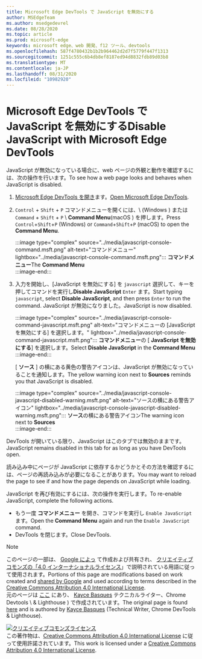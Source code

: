 ```yaml
---
title: Microsoft Edge DevTools で JavaScript を無効にする
author: MSEdgeTeam
ms.author: msedgedevrel
ms.date: 08/28/2020
ms.topic: article
ms.prod: microsoft-edge
keywords: microsoft edge、web 開発、f12 ツール、devtools
ms.openlocfilehash: 587f4780432b1b2b964462d2d7f5779f447f1313
ms.sourcegitcommit: 1251c555c6b4db8ef8187ed94d8832fdb89d03b8
ms.translationtype: MT
ms.contentlocale: ja-JP
ms.lasthandoff: 08/31/2020
ms.locfileid: "10982920"
---
```

<!-- Copyright Kayce Basques 

   Licensed under the Apache License, Version 2.0 (the "License");
   you may not use this file except in compliance with the License.
   You may obtain a copy of the License at

       https://www.apache.org/licenses/LICENSE-2.0

   Unless required by applicable law or agreed to in writing, software
   distributed under the License is distributed on an "AS IS" BASIS,
   WITHOUT WARRANTIES OR CONDITIONS OF ANY KIND, either express or implied.
   See the License for the specific language governing permissions and
   limitations under the License.  -->





# <span data-ttu-id="a049d-103">Microsoft Edge DevTools で JavaScript を無効にする</span><span class="sxs-lookup"><span data-stu-id="a049d-103">Disable JavaScript with Microsoft Edge DevTools</span></span>   



<span data-ttu-id="a049d-104">JavaScript が無効になっている場合に、web ページの外観と動作を確認するには、次の操作を行います。</span><span class="sxs-lookup"><span data-stu-id="a049d-104">To see how a web page looks and behaves when JavaScript is disabled.</span></span>  

1.  <span data-ttu-id="a049d-105">[Microsoft Edge DevTools を開き][DevToolsOpen]ます。</span><span class="sxs-lookup"><span data-stu-id="a049d-105">[Open Microsoft Edge DevTools][DevToolsOpen].</span></span>  
1.  <span data-ttu-id="a049d-106">`Control` + `Shift` + `P` コマンドメニューを開くには、\ (Windows \) または `Command` + `Shift` + `P` \ **Command Menu**(macOS \) を押します。</span><span class="sxs-lookup"><span data-stu-id="a049d-106">Press `Control`+`Shift`+`P` \(Windows\) or `Command`+`Shift`+`P` \(macOS\) to open the **Command Menu**.</span></span>  
    
    :::image type="complex" source="../media/javascript-console-command.msft.png" alt-text="コマンドメニュー" lightbox="../media/javascript-console-command.msft.png":::
       <span data-ttu-id="a049d-108">**コマンドメニュー**</span><span class="sxs-lookup"><span data-stu-id="a049d-108">The **Command Menu**</span></span>  
    :::image-end:::  
    
1.  <span data-ttu-id="a049d-109">入力を開始し、[JavaScript を無効にする] を `javascript` 選択して、キーを押してコマンドを実行し**Disable JavaScript** `Enter` ます。</span><span class="sxs-lookup"><span data-stu-id="a049d-109">Start typing `javascript`, select **Disable JavaScript**, and then press `Enter` to run the command.</span></span>  <span data-ttu-id="a049d-110">JavaScript が無効になりました。</span><span class="sxs-lookup"><span data-stu-id="a049d-110">JavaScript is now disabled.</span></span>  
    
    :::image type="complex" source="../media/javascript-console-command-javascript.msft.png" alt-text="コマンドメニューの [JavaScript を無効にする] を選択します。" lightbox="../media/javascript-console-command-javascript.msft.png":::
       <span data-ttu-id="a049d-112">**コマンドメニュー**の [ **JavaScript を無効にする**] を選択します。</span><span class="sxs-lookup"><span data-stu-id="a049d-112">Select **Disable JavaScript** in the **Command Menu**</span></span>  
    :::image-end:::  
    
    <span data-ttu-id="a049d-113">[ **ソース** ] の横にある黄色の警告アイコンは、JavaScript が無効になっていることを通知します。</span><span class="sxs-lookup"><span data-stu-id="a049d-113">The yellow warning icon next to **Sources** reminds you that JavaScript is disabled.</span></span>  
    
    :::image type="complex" source="../media/javascript-console-javascript-disabled-warning.msft.png" alt-text="ソースの横にある警告アイコン" lightbox="../media/javascript-console-javascript-disabled-warning.msft.png":::
       <span data-ttu-id="a049d-115">**ソース**の横にある警告アイコン</span><span class="sxs-lookup"><span data-stu-id="a049d-115">The warning icon next to **Sources**</span></span>  
    :::image-end:::  
    
<span data-ttu-id="a049d-116">DevTools が開いている限り、JavaScript はこのタブでは無効のままです。</span><span class="sxs-lookup"><span data-stu-id="a049d-116">JavaScript remains disabled in this tab for as long as you have DevTools open.</span></span>  

<span data-ttu-id="a049d-117">読み込み中にページが JavaScript に依存するかどうかとその方法を確認するには、ページの再読み込みが必要になることがあります。</span><span class="sxs-lookup"><span data-stu-id="a049d-117">You may want to reload the page to see if and how the page depends on JavaScript while loading.</span></span>  

<span data-ttu-id="a049d-118">JavaScript を再び有効にするには、次の操作を実行します。</span><span class="sxs-lookup"><span data-stu-id="a049d-118">To re-enable JavaScript, complete the following actions.</span></span>  

*   <span data-ttu-id="a049d-119">もう一度 **コマンドメニュー** を開き、コマンドを実行し `Enable JavaScript` ます。</span><span class="sxs-lookup"><span data-stu-id="a049d-119">Open the **Command Menu** again and run the `Enable JavaScript` command.</span></span>  
*   <span data-ttu-id="a049d-120">DevTools を閉じます。</span><span class="sxs-lookup"><span data-stu-id="a049d-120">Close DevTools.</span></span>  

<!--  
## Feedback   


-->  

<!-- links -->  

[DevToolsOpen]: ../open.md "Microsoft Edge DevTools を開く |Microsoft ドキュメント"  

> [!NOTE]
> <span data-ttu-id="a049d-122">このページの一部は、 [Google によっ][GoogleSitePolicies] て作成および共有され、 [クリエイティブコモンズの「4.0 インターナショナルライセンス][CCA4IL]」で説明されている用語に従って使用されます。</span><span class="sxs-lookup"><span data-stu-id="a049d-122">Portions of this page are modifications based on work created and [shared by Google][GoogleSitePolicies] and used according to terms described in the [Creative Commons Attribution 4.0 International License][CCA4IL].</span></span>  
> <span data-ttu-id="a049d-123">元のページは [ここ](https://developers.google.com/web/tools/chrome-devtools/javascript/disable) にあり、 [Kayce Basques][KayceBasques] テクニカルライター、Chrome Devtools \ & Lighthouse \) で作成されています。</span><span class="sxs-lookup"><span data-stu-id="a049d-123">The original page is found [here](https://developers.google.com/web/tools/chrome-devtools/javascript/disable) and is authored by [Kayce Basques][KayceBasques] \(Technical Writer, Chrome DevTools \& Lighthouse\).</span></span>  

[![クリエイティブコモンズライセンス][CCby4Image]][CCA4IL]  
<span data-ttu-id="a049d-125">この著作物は、[Creative Commons Attribution 4.0 International License][CCA4IL] に従って使用許諾されています。</span><span class="sxs-lookup"><span data-stu-id="a049d-125">This work is licensed under a [Creative Commons Attribution 4.0 International License][CCA4IL].</span></span>  

[CCA4IL]: https://creativecommons.org/licenses/by/4.0  
[CCby4Image]: https://i.creativecommons.org/l/by/4.0/88x31.png  
[GoogleSitePolicies]: https://developers.google.com/terms/site-policies  
[KayceBasques]: https://developers.google.com/web/resources/contributors/kaycebasques  
